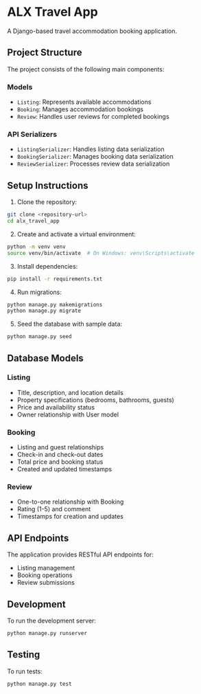 # ALX Travel App

A Django-based travel accommodation booking application.

## Project Structure

The project consists of the following main components:

### Models
- `Listing`: Represents available accommodations
- `Booking`: Manages accommodation bookings
- `Review`: Handles user reviews for completed bookings

### API Serializers
- `ListingSerializer`: Handles listing data serialization
- `BookingSerializer`: Manages booking data serialization
- `ReviewSerializer`: Processes review data serialization

## Setup Instructions

1. Clone the repository:
```bash
git clone <repository-url>
cd alx_travel_app
```

2. Create and activate a virtual environment:
```bash
python -m venv venv
source venv/bin/activate  # On Windows: venv\Scripts\activate
```

3. Install dependencies:
```bash
pip install -r requirements.txt
```

4. Run migrations:
```bash
python manage.py makemigrations
python manage.py migrate
```

5. Seed the database with sample data:
```bash
python manage.py seed
```

## Database Models

### Listing
- Title, description, and location details
- Property specifications (bedrooms, bathrooms, guests)
- Price and availability status
- Owner relationship with User model

### Booking
- Listing and guest relationships
- Check-in and check-out dates
- Total price and booking status
- Created and updated timestamps

### Review
- One-to-one relationship with Booking
- Rating (1-5) and comment
- Timestamps for creation and updates

## API Endpoints

The application provides RESTful API endpoints for:
- Listing management
- Booking operations
- Review submissions

## Development

To run the development server:
```bash
python manage.py runserver
```

## Testing

To run tests:
```bash
python manage.py test
``` 